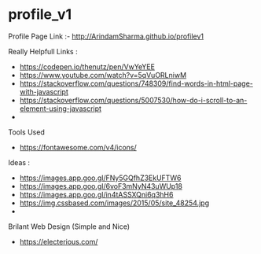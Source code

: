 # profile_v1
Profile Page Link :- http://ArindamSharma.github.io/profilev1


Really Helpfull Links :
* https://codepen.io/thenutz/pen/VwYeYEE
* https://www.youtube.com/watch?v=5qVuORLniwM
* https://stackoverflow.com/questions/748309/find-words-in-html-page-with-javascript
* https://stackoverflow.com/questions/5007530/how-do-i-scroll-to-an-element-using-javascript
* 

Tools Used
* https://fontawesome.com/v4/icons/

Ideas :
* https://images.app.goo.gl/FNy5GQfhZ3EkUFTW6
* https://images.app.goo.gl/6voF3mNyN43uWUp18
* https://images.app.goo.gl/in4tASSXQni6q3hH6
* https://img.cssbased.com/images/2015/05/site_48254.jpg
* 

Brilant Web Design (Simple and Nice)
* https://electerious.com/
